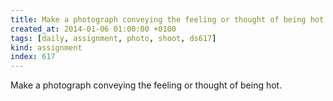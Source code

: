 ```yaml
---
title: Make a photograph conveying the feeling or thought of being hot.
created_at: 2014-01-06 01:00:00 +0100
tags: [daily, assignment, photo, shoot, ds617]
kind: assignment
index: 617
---
```


Make a photograph conveying the feeling or thought of being hot.

